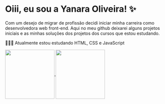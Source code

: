 # Oiii, eu sou a Yanara Oliveira! ✨
Com um desejo de migrar de profissão decidi iniciar minha carreira como desenvolvedora web front-end. Aqui no meu github deixarei alguns projetos iniciais e as minhas soluções dos projetos dos cursos que estou estudando.

👩🏻‍💻 Atualmente estou estudando HTML, CSS e JavaScript


<a href="https://github.com/anuraghazra/github-readme-stats">
  <img height=160 align="center" src="https://github-readme-stats.vercel.app/api?username=yaolliveira&show_icons=true&theme=radical&include_all_commits=true" />
</a>
<a href="https://github.com/anuraghazra/convoychat">
  <img height=160 align="center" src="https://github-readme-stats.vercel.app/api/top-langs?username=yaolliveira&layout=compact&langs_count=8&theme=radical" />
</a>

